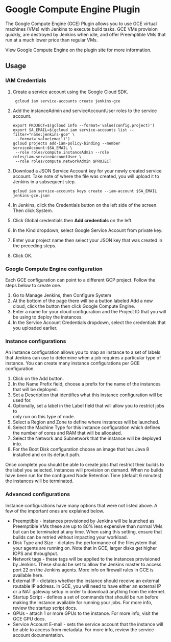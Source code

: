 <!--
 Copyright 2019 Google LLC

 Licensed under the Apache License, Version 2.0 (the "License"); you may not use this
file except in
 compliance with the License. You may obtain a copy of the License at

        https://www.apache.org/licenses/LICENSE-2.0

 Unless required by applicable law or agreed to in writing, software distributed under
the License is distributed on an "AS IS" BASIS, WITHOUT WARRANTIES OR CONDITIONS OF ANY 
KIND, either express or implied. See the License for the specific language governing 
permissions and limitations under the License.
-->
# Google Compute Engine Plugin
The Google Compute Engine (GCE) Plugin allows you to use GCE virtual machines (VMs) with Jenkins to execute build tasks. GCE VMs provision quickly, are destroyed by Jenkins when idle, and offer Preemptible VMs that run at a much lower price than regular VMs.


View Google Compute Engine on the plugin site for more information.

## Usage
### IAM Credentials
1. Create a service account using the Google Cloud SDK.

   ```
    gcloud iam service-accounts create jenkins-gce
   ```

2. Add the instanceAdmin and serviceAccountUser roles to the service account.

   ```
   export PROJECT=$(gcloud info --format='value(config.project)') 
   export SA_EMAIL=$(gcloud iam service-accounts list --filter="name:jenkins-gce" \
    --format='value(email)') 
   gcloud projects add-iam-policy-binding --member serviceAccount:$SA_EMAIL \
    --role roles/compute.instanceAdmin --role roles/iam.serviceAccountUser \
    --role roles/compute.networkAdmin $PROJECT
   ```

3. Download a JSON Service Account key for your newly created service account. Take note
   of where the file was created, you will upload it to Jenkins in a subsequent step.

   ```
   gcloud iam service-accounts keys create --iam-account $SA_EMAIL jenkins-gce.json
   ```
4. In Jenkins, click the Credentials button on the left side of the screen. Then click 
   System.
5. Click Global credentials then **Add credentials** on the left.
6. In the Kind dropdown, select Google Service Account from private key.
7. Enter your project name then select your JSON key that was created in the preceding
   steps.
8. Click OK.

### Google Compute Engine configuration
Each GCE configuration can point to a different GCP project. Follow the steps below to create one.

 1. Go to Manage Jenkins, then Configure System
 2. At the bottom of the page there will be a button labeled Add a new cloud, click the 
    button then click Google Compute Engine.
 3. Enter a name for your cloud configuration and the Project ID that you will be using
    to deploy the instances.
 4. In the Service Account Credentials dropdown, select the credentials that you uploaded
    earlier.

### Instance configurations
An instance configuration allows you to map an instance to a set of labels that Jenkins
 can use to determine when a job requires a particular type of instance. You can create 
 many instance configurations per GCE configuration.

1. Click on the Add button.
2. In the Name Prefix field, choose a prefix for the name of the instances that will be
   deployed.
3. Set a Description that identifies what this instance configuration will be used for.
4. Optionally, set a label in the Label field that will allow you to restrict jobs to  
   only run on this type of node.
5. Select a Region and Zone to define where instances will be launched.
6. Select the Machine Type for this instance configuration which defines the number of 
   cores and RAM that will be allocated.
7. Select the Network and Subnetwork that the instance will be deployed into.
8. For the Boot Disk configuration choose an image that has Java 8 installed and on its 
    default path.

Once complete you should be able to create jobs that restrict their builds to the label
 you selected. Instances will provision on demand. When no builds have been run for the
  configured Node Retention Time (default 6 minutes) the instances will be terminated.

### Advanced configurations
Instance configurations have many options that were not listed above. A few of the
 important ones are explained below.

* Preemptible - instances provisioned by Jenkins will be launched as Preemptible VMs
  these are up to 80% less expensive than normal VMs but can be terminated at any time.
  When using this setting, ensure that builds can be retried without impacting your
  workload.
* Disk Type and Size - dictates the performance of the filesystem that your agents are
 running on. Note that in GCE, larger disks get higher IOPS and throughput.
* Network tags - these tags will be applied to the instances provisioned by Jenkins.
 These should be set to allow the Jenkins master to access port 22 on the Jenkins agents.
  More info on firewall rules in GCE is available here.
* External IP - dictates whether the instance should receive an external routable IP
  address. In GCE, you will need to have either an external IP or a NAT gateway setup in 
  order to download anything from the internet.
* Startup Script - defines a set of commands that should be run before making the
 instance available for running your jobs. For more info, review the startup script docs.
* GPUs - attach 1 or more GPUs to the instance. For more info, visit the GCE GPU docs.
* Service Account E-mail - sets the service account that the instance will be able to
  access from metadata. For more info, review the service account documentation.


